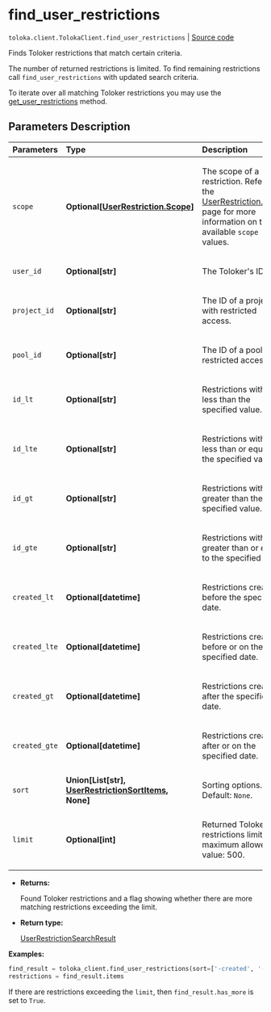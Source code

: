 # find_user_restrictions
`toloka.client.TolokaClient.find_user_restrictions` | [Source code](https://github.com/Toloka/toloka-kit/blob/v1.2.2/src/client/__init__.py#L3334)

Finds Toloker restrictions that match certain criteria.


The number of returned restrictions is limited. To find remaining restrictions call `find_user_restrictions` with updated search criteria.

To iterate over all matching Toloker restrictions you may use the [get_user_restrictions](toloka.client.TolokaClient.get_user_restrictions.md) method.

## Parameters Description

| Parameters | Type | Description |
| :----------| :----| :-----------|
`scope`|**Optional\[[UserRestriction.Scope](toloka.client.user_restriction.UserRestriction.Scope.md)\]**|<p>The scope of a restriction. Refer to the [UserRestriction.Scope](toloka.client.user_restriction.UserRestriction.Scope.md) page for more information on the available `scope` values.</p>
`user_id`|**Optional\[str\]**|<p>The Toloker&#x27;s ID.</p>
`project_id`|**Optional\[str\]**|<p>The ID of a project with restricted access.</p>
`pool_id`|**Optional\[str\]**|<p>The ID of a pool with restricted access.</p>
`id_lt`|**Optional\[str\]**|<p>Restrictions with IDs less than the specified value.</p>
`id_lte`|**Optional\[str\]**|<p>Restrictions with IDs less than or equal to the specified value.</p>
`id_gt`|**Optional\[str\]**|<p>Restrictions with IDs greater than the specified value.</p>
`id_gte`|**Optional\[str\]**|<p>Restrictions with IDs greater than or equal to the specified value.</p>
`created_lt`|**Optional\[datetime\]**|<p>Restrictions created before the specified date.</p>
`created_lte`|**Optional\[datetime\]**|<p>Restrictions created before or on the specified date.</p>
`created_gt`|**Optional\[datetime\]**|<p>Restrictions created after the specified date.</p>
`created_gte`|**Optional\[datetime\]**|<p>Restrictions created after or on the specified date.</p>
`sort`|**Union\[List\[str\], [UserRestrictionSortItems](toloka.client.search_requests.UserRestrictionSortItems.md), None\]**|<p>Sorting options. Default: `None`.</p>
`limit`|**Optional\[int\]**|<p>Returned Toloker restrictions limit. The maximum allowed value: 500.</p>

* **Returns:**

  Found Toloker restrictions and a flag showing whether there are more matching restrictions exceeding the limit.

* **Return type:**

  [UserRestrictionSearchResult](toloka.client.search_results.UserRestrictionSearchResult.md)

**Examples:**


```python
find_result = toloka_client.find_user_restrictions(sort=['-created', '-id'], limit=10)
restrictions = find_result.items
```

If there are restrictions exceeding the `limit`, then `find_result.has_more` is set to `True`.
